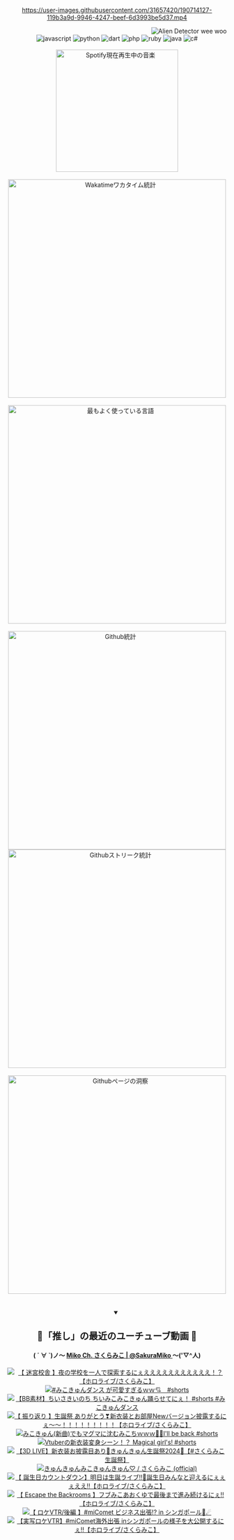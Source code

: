 <!-- START: HERO IMAGE GIF ////////// ////////// ////////// -->
<!-- <img src="@/../assets/img/gaming/ghost-of-tsushima.gif" width="100%"  alt="nellyXinwei's Hero Gif Image"/> -->
<!-- END: HERO IMAGE GIF ////////// ////////// ////////// -->

<div align="center" >  
  
<!-- START:ワンピース 第1015話「ルフィはRED ROCを使う」 -->
<https://user-images.githubusercontent.com/31657420/190714127-119b3a9d-9946-4247-beef-6d3993be5d37.mp4>
<!-- END:ワンピース 第1015話「ルフィはRED ROCを使う」 -->

<!-- START:VISITOR COUNTER -->
<div width="100%" align="right">
<img src="https://komarev.com/ghpvc/?username=nellyXinwei&label=🛸&color=grey&style=for-the-badge&labelcolor=ffffff" alt="Alien Detector wee woo"/>
</div>
<!-- END:VISITOR COUNTER -->

<!-- START: PROGRAMMING LANGUAGES -->
<!-- 色彩 Color Scheme:
#961E3A, #8A0D42, #5A0640, #4F265E, #2B355A, #3E759B, #CC4246,
#BB2649, #AD1052, #700750, #633075, #364270, #4E92C2, #FF5357
Sauce: https://www.webcreatorbox.com/inspiration/pantone-2023
-->

<img src="https://img.shields.io/badge/javascript%20-%23BB2649.svg?&style=for-the-badge&logo=javascript&logoColor=white&labelColor=961E3A" alt="javascript"/>
<img src="https://img.shields.io/badge/python%20-%23AD1052.svg?&style=for-the-badge&logo=python&logoColor=white&labelColor=8A0D42" alt="python" />
<img src="https://img.shields.io/badge/dart%20-%23700750.svg?&style=for-the-badge&logo=dart&logoColor=white&labelColor=5A0640" alt="dart"/>
<img src="https://img.shields.io/badge/php%20-%23633075.svg?&style=for-the-badge&logo=php&logoColor=white&labelColor=4F265E" alt="php"/>
<img src="https://img.shields.io/badge/ruby%20-%23364270.svg?&style=for-the-badge&logo=ruby&logoColor=white&labelColor=2B355A" alt="ruby"/>
<img src="https://img.shields.io/badge/java%20-%234E92C2.svg?&style=for-the-badge&logo=openjdk&logoColor=white&labelColor=3E759B" alt="java"/>
<img src="https://img.shields.io/badge/c%23-%23FF5357.svg?style=for-the-badge&logo=c-sharp&logoColor=white&labelColor=CC4246" alt="c#"/>  
<!-- END: PROGRAMMING LANGUAGES -->

<br>
<br>

<!-- START: MUSIC STATUS -->
  <!-- <a href="https://newojima-gsrs-20220114.vercel.app/api/now-playing?open">
    <img src="https://newojima-gsrs-20220114.vercel.app/api/now-playing" alt="Spotify現在再生中の音楽">
  </a> -->
  <img src="https://newojima-grss-20230114.vercel.app/api/spotify?border_color=transparent" alt="Spotify現在再生中の音楽" width="280px">
<!-- END: MUSIC STATUS -->

<br>
<br>

<!-- START: GITHUB STATUS -->
<!-- 色彩 Color Scheme:  #BB2649, #AD1052, #700750, #633075 -->
<img align="center" src="https://newojima-grs-20230109.vercel.app/api/wakatime?username=njtalba5127&layout=compact&langs_count=10&locale=ja&hide_title=false&title_color=fff&hide_border=true&text_color=fff&bg_color=BB2649,BB2649,633075,633075&hide=other,css,html,bash,xml,git%20config,makefile,properties,yaml,markdown,text,json,jsx" alt="Wakatimeワカタイム統計" width="500px"/>

<br>
<br>

<!-- 色彩 Color Scheme:  #633075, #364270, #4E92C2 -->
  <img align="center" src="https://newojima-grs-20230109.vercel.app/api/top-langs?username=njtalba5127&layout=compact&text_color=fff&icon_color=fff&hide_border=true&&locale=ja&hide_title=false&title_color=fff&include_all_commits=true&card_width=445&langs_count=11&hide=c%23,powershell,shaderlab,hlsl,makefile,jupyter%20notebook,python,html,css,shell,batchfile,less,liquid,hack,scss&bg_color=4F265E,633075,4E92C2" alt="最もよく使っている言語" width="500px"/>

<br>
<br>

<!-- 色彩 Color Scheme:  #4E92C2, #FF5357 -->
  <img align="center" src="https://newojima-grs-20230109.vercel.app/api?username=njtalba5127&rank_icon=github&show_icons=true&&locale=ja&title_color=fff&text_color=fff&icon_color=fff&hide_border=true&hide_title=false&count_private=true&include_all_commits=true&card_width=495&disable_animations=true&bg_color=4E92C2,4E92C2,FF5357" alt="Github統計" width="500px"/>

<br>

<img align="center" src="https://streak-stats.demolab.com?user=njtalba5127&theme=dark&hide_border=true&locale=ja&ring=BB2649&stroke=222222&background=151515&sideLabels=BB2649&currStreakLabel=ffffff&border=BB2649&fire=FF5357&currStreakNum=ffffff&sideNums=FF5357&dates=ffffff" alt="Githubストリーク統計" width="500px"/>

<br>
<br>

  <img align="center" width="500px" src="@/../assets/img/page-insights.svg" alt="Githubページの洞察"/>
  
</div>
<!-- END: GITHUB STATUS -->

<br>
<br>

<div align="center">
<details open>
  <summary>

  </summary>

  <h2 align="center">🌸「推し」の最近のユーチューブ動画 🌸</h2>
  <h4>
  ( ´ ∀ `)ノ～ 
  <a href="https://www.youtube.com/@SakuraMiko">Miko Ch. さくらみこ | @SakuraMiko
  </a>
   ～('▽^人)
  </h4>

  <!-- BEGIN YOUTUBE-CARDS -->
<a href="https://www.youtube.com/watch?v=62c-foYGriU"><img src="https://ytcards.demolab.com/?id=62c-foYGriU&title=%E3%80%90+%E8%BF%B7%E5%AE%AE%E6%A0%A1%E8%88%8E+%E3%80%91%E5%A4%9C%E3%81%AE%E5%AD%A6%E6%A0%A1%E3%82%92%E4%B8%80%E4%BA%BA%E3%81%A7%E6%8E%A2%E7%B4%A2%E3%81%99%E3%82%8B%E3%81%AB%E3%81%87%E3%81%88%E3%81%88%E3%81%88%E3%81%88%E3%81%88%E3%81%88%E3%81%88%E3%81%88%E3%81%88%E3%81%88%E3%81%88%EF%BC%81%EF%BC%9F%E3%80%90%E3%83%9B%E3%83%AD%E3%83%A9%E3%82%A4%E3%83%96%2F%E3%81%95%E3%81%8F%E3%82%89%E3%81%BF%E3%81%93%E3%80%91&lang=ja&timestamp=1709883021&background_color=%230d1117&title_color=%23ffffff&stats_color=%23dedede&max_title_lines=1&width=187&border_radius=5&duration=0" alt="【 迷宮校舎 】夜の学校を一人で探索するにぇえええええええええええ！？【ホロライブ/さくらみこ】" title="【 迷宮校舎 】夜の学校を一人で探索するにぇえええええええええええ！？【ホロライブ/さくらみこ】"></a>
<a href="https://www.youtube.com/watch?v=NqowWuAAXR4"><img src="https://ytcards.demolab.com/?id=NqowWuAAXR4&title=%23%E3%81%BF%E3%81%93%E3%81%8D%E3%82%85%E3%82%93%E3%83%80%E3%83%B3%E3%82%B9+%E3%81%8C%E5%8F%AF%E6%84%9B%E3%81%99%E3%81%8E%E3%82%8B%EF%BD%97%EF%BD%97%F0%9F%92%98%E3%80%80%23shorts&lang=ja&timestamp=1709892720&background_color=%230d1117&title_color=%23ffffff&stats_color=%23dedede&max_title_lines=1&width=187&border_radius=5&duration=27" alt="#みこきゅんダンス が可愛すぎるｗｗ💘　#shorts" title="#みこきゅんダンス が可愛すぎるｗｗ💘　#shorts"></a>
<a href="https://www.youtube.com/watch?v=tmhp9IMDMks"><img src="https://ytcards.demolab.com/?id=tmhp9IMDMks&title=%E3%80%90BB%E7%B4%A0%E6%9D%90%E3%80%91%E3%81%A1%E3%81%84%E3%81%95%E3%81%8D%E3%81%84%E3%81%AE%E3%81%A1+%E3%81%A1%E3%81%84%E3%81%BF%E3%81%93%E3%81%BF%E3%81%93%E3%81%8D%E3%82%85%E3%82%93%E8%B8%8A%E3%82%89%E3%81%9B%E3%81%A6%E3%81%AB%E3%81%87%EF%BC%81+%23shorts+%23%E3%81%BF%E3%81%93%E3%81%8D%E3%82%85%E3%82%93%E3%83%80%E3%83%B3%E3%82%B9&lang=ja&timestamp=1709781220&background_color=%230d1117&title_color=%23ffffff&stats_color=%23dedede&max_title_lines=1&width=187&border_radius=5&duration=12" alt="【BB素材】ちいさきいのち ちいみこみこきゅん踊らせてにぇ！ #shorts #みこきゅんダンス" title="【BB素材】ちいさきいのち ちいみこみこきゅん踊らせてにぇ！ #shorts #みこきゅんダンス"></a>
<a href="https://www.youtube.com/watch?v=-WACbLhNCJc"><img src="https://ytcards.demolab.com/?id=-WACbLhNCJc&title=%E3%80%90+%E6%8C%AF%E3%82%8A%E8%BF%94%E3%82%8A+%E3%80%91%E7%94%9F%E8%AA%95%E7%A5%AD+%E3%81%82%E3%82%8A%E3%81%8C%E3%81%A8%E3%81%86%E2%9D%A3%E6%96%B0%E8%A1%A3%E8%A3%85%E3%81%A8%E3%81%8A%E9%83%A8%E5%B1%8BNew%E3%83%90%E3%83%BC%E3%82%B8%E3%83%A7%E3%83%B3%E6%8A%AB%E9%9C%B2%E3%81%99%E3%82%8B%E3%81%AB%E3%81%87%EF%BD%9E%EF%BD%9E%EF%BC%81%EF%BC%81%EF%BC%81%EF%BC%81%EF%BC%81%EF%BC%81%EF%BC%81%EF%BC%81%EF%BC%81%E3%80%90%E3%83%9B%E3%83%AD%E3%83%A9%E3%82%A4%E3%83%96%2F%E3%81%95%E3%81%8F%E3%82%89%E3%81%BF%E3%81%93%E3%80%91&lang=ja&timestamp=1709742347&background_color=%230d1117&title_color=%23ffffff&stats_color=%23dedede&max_title_lines=1&width=187&border_radius=5&duration=11389" alt="【 振り返り 】生誕祭 ありがとう❣新衣装とお部屋Newバージョン披露するにぇ～～！！！！！！！！！【ホロライブ/さくらみこ】" title="【 振り返り 】生誕祭 ありがとう❣新衣装とお部屋Newバージョン披露するにぇ～～！！！！！！！！！【ホロライブ/さくらみこ】"></a>
<a href="https://www.youtube.com/watch?v=tpU3B9P1ckk"><img src="https://ytcards.demolab.com/?id=tpU3B9P1ckk&title=%E3%81%BF%E3%81%93%E3%81%8D%E3%82%85%E3%82%93%28%E6%96%B0%E6%9B%B2%29%E3%81%A7%E3%82%82%E3%83%9E%E3%82%B0%E3%83%9E%E3%81%AB%E6%B2%88%E3%82%80%E3%81%BF%E3%81%93%E3%81%A1%EF%BD%97%EF%BD%97%EF%BD%97%F0%9F%91%8D%F0%9F%8F%BBI%27ll+be+back+%23shorts&lang=ja&timestamp=1709724635&background_color=%230d1117&title_color=%23ffffff&stats_color=%23dedede&max_title_lines=1&width=187&border_radius=5&duration=15" alt="みこきゅん(新曲)でもマグマに沈むみこちｗｗｗ👍🏻I'll be back #shorts" title="みこきゅん(新曲)でもマグマに沈むみこちｗｗｗ👍🏻I'll be back #shorts"></a>
<a href="https://www.youtube.com/watch?v=8aYBsiNf100"><img src="https://ytcards.demolab.com/?id=8aYBsiNf100&title=Vtuber%E3%81%AE%E6%96%B0%E8%A1%A3%E8%A3%85%E5%A4%89%E8%BA%AB%E3%82%B7%E3%83%BC%E3%83%B3%EF%BC%81%EF%BC%9F+Magical+girl%27s%21+%23shorts&lang=ja&timestamp=1709694005&background_color=%230d1117&title_color=%23ffffff&stats_color=%23dedede&max_title_lines=1&width=187&border_radius=5&duration=29" alt="Vtuberの新衣装変身シーン！？ Magical girl's! #shorts" title="Vtuberの新衣装変身シーン！？ Magical girl's! #shorts"></a>
<a href="https://www.youtube.com/watch?v=5QbfFvgT8OY"><img src="https://ytcards.demolab.com/?id=5QbfFvgT8OY&title=%E3%80%903D+LIVE%E3%80%91%E6%96%B0%E8%A1%A3%E8%A3%85%E3%81%8A%E6%8A%AB%E9%9C%B2%E7%9B%AE%E3%81%82%E3%82%8A%F0%9F%8E%89%E3%81%8D%E3%82%85%E3%82%93%E3%81%8D%E3%82%85%E3%82%93%E7%94%9F%E8%AA%95%E7%A5%AD2024%F0%9F%92%96%E3%80%90%23%E3%81%95%E3%81%8F%E3%82%89%E3%81%BF%E3%81%93%E7%94%9F%E8%AA%95%E7%A5%AD%E3%80%91&lang=ja&timestamp=1709644107&background_color=%230d1117&title_color=%23ffffff&stats_color=%23dedede&max_title_lines=1&width=187&border_radius=5&duration=3777" alt="【3D LIVE】新衣装お披露目あり🎉きゅんきゅん生誕祭2024💖【#さくらみこ生誕祭】" title="【3D LIVE】新衣装お披露目あり🎉きゅんきゅん生誕祭2024💖【#さくらみこ生誕祭】"></a>
<a href="https://www.youtube.com/watch?v=WIZSYTAeoF4"><img src="https://ytcards.demolab.com/?id=WIZSYTAeoF4&title=%E3%81%8D%E3%82%85%E3%82%93%E3%81%8D%E3%82%85%E3%82%93%E3%81%BF%E3%81%93%E3%81%8D%E3%82%85%E3%82%93%E3%81%8D%E3%82%85%E3%82%93%E2%99%A1+%2F+%E3%81%95%E3%81%8F%E3%82%89%E3%81%BF%E3%81%93+%28official%29&lang=ja&timestamp=1709643609&background_color=%230d1117&title_color=%23ffffff&stats_color=%23dedede&max_title_lines=1&width=187&border_radius=5&duration=224" alt="きゅんきゅんみこきゅんきゅん♡ / さくらみこ (official)" title="きゅんきゅんみこきゅんきゅん♡ / さくらみこ (official)"></a>
<a href="https://www.youtube.com/watch?v=MO0gz82jGIE"><img src="https://ytcards.demolab.com/?id=MO0gz82jGIE&title=%E3%80%90+%E8%AA%95%E7%94%9F%E6%97%A5%E3%82%AB%E3%82%A6%E3%83%B3%E3%83%88%E3%83%80%E3%82%A6%E3%83%B3%E3%80%91%E6%98%8E%E6%97%A5%E3%81%AF%E7%94%9F%E8%AA%95%E3%83%A9%E3%82%A4%E3%83%96%E2%80%BC%F0%9F%8E%89%E8%AA%95%E7%94%9F%E6%97%A5%E3%81%BF%E3%82%93%E3%81%AA%E3%81%A8%E8%BF%8E%E3%81%88%E3%82%8B%E3%81%AB%E3%81%87%E3%81%87%E3%81%87%E3%81%88%E3%81%88%E2%80%BC%E3%80%90%E3%83%9B%E3%83%AD%E3%83%A9%E3%82%A4%E3%83%96%2F%E3%81%95%E3%81%8F%E3%82%89%E3%81%BF%E3%81%93%E3%80%91&lang=ja&timestamp=1709571666&background_color=%230d1117&title_color=%23ffffff&stats_color=%23dedede&max_title_lines=1&width=187&border_radius=5&duration=10213" alt="【 誕生日カウントダウン】明日は生誕ライブ‼🎉誕生日みんなと迎えるにぇぇぇええ‼【ホロライブ/さくらみこ】" title="【 誕生日カウントダウン】明日は生誕ライブ‼🎉誕生日みんなと迎えるにぇぇぇええ‼【ホロライブ/さくらみこ】"></a>
<a href="https://www.youtube.com/watch?v=a9VdyDl0EVY"><img src="https://ytcards.demolab.com/?id=a9VdyDl0EVY&title=%E3%80%90+Escape+the+Backrooms+%E3%80%91%E3%83%95%E3%83%96%E3%81%BF%E3%81%93%E3%81%82%E3%81%8A%E3%81%8F%E3%82%86%E3%81%A7%E6%9C%80%E5%BE%8C%E3%81%BE%E3%81%A7%E9%80%B2%E3%81%BF%E7%B6%9A%E3%81%91%E3%82%8B%E3%81%AB%E3%81%87%E2%80%BC%E3%80%90%E3%83%9B%E3%83%AD%E3%83%A9%E3%82%A4%E3%83%96%2F%E3%81%95%E3%81%8F%E3%82%89%E3%81%BF%E3%81%93%E3%80%91&lang=ja&timestamp=1709482839&background_color=%230d1117&title_color=%23ffffff&stats_color=%23dedede&max_title_lines=1&width=187&border_radius=5&duration=11479" alt="【 Escape the Backrooms 】フブみこあおくゆで最後まで進み続けるにぇ‼【ホロライブ/さくらみこ】" title="【 Escape the Backrooms 】フブみこあおくゆで最後まで進み続けるにぇ‼【ホロライブ/さくらみこ】"></a>
<a href="https://www.youtube.com/watch?v=qKP88dLKFdE"><img src="https://ytcards.demolab.com/?id=qKP88dLKFdE&title=%E3%80%90+%E3%83%AD%E3%82%B1VTR%2F%E5%BE%8C%E7%B7%A8+%E3%80%91%23miComet+%E3%83%93%E3%82%B8%E3%83%8D%E3%82%B9%E5%87%BA%E5%BC%B5%21%3F+in+%E3%82%B7%E3%83%B3%E3%82%AC%E3%83%9D%E3%83%BC%E3%83%AB%F0%9F%8C%B8%E2%98%84&lang=ja&timestamp=1709463607&background_color=%230d1117&title_color=%23ffffff&stats_color=%23dedede&max_title_lines=1&width=187&border_radius=5&duration=1186" alt="【 ロケVTR/後編 】#miComet ビジネス出張!? in シンガポール🌸☄" title="【 ロケVTR/後編 】#miComet ビジネス出張!? in シンガポール🌸☄"></a>
<a href="https://www.youtube.com/watch?v=PTQBbKU4kmU"><img src="https://ytcards.demolab.com/?id=PTQBbKU4kmU&title=%E3%80%90%E5%AE%9F%E5%86%99%E3%83%AD%E3%82%B1VTR%E3%80%91%23miComet%E6%B5%B7%E5%A4%96%E5%87%BA%E5%BC%B5+in%E3%82%B7%E3%83%B3%E3%82%AC%E3%83%9D%E3%83%BC%E3%83%AB%E3%81%AE%E6%A7%98%E5%AD%90%E3%82%92%E5%A4%A7%E5%85%AC%E9%96%8B%E3%81%99%E3%82%8B%E3%81%AB%E3%81%87%E2%80%BC%EF%B8%8F%E3%80%90%E3%83%9B%E3%83%AD%E3%83%A9%E3%82%A4%E3%83%96%2F%E3%81%95%E3%81%8F%E3%82%89%E3%81%BF%E3%81%93%E3%80%91&lang=ja&timestamp=1709384699&background_color=%230d1117&title_color=%23ffffff&stats_color=%23dedede&max_title_lines=1&width=187&border_radius=5&duration=3463" alt="【実写ロケVTR】#miComet海外出張 inシンガポールの様子を大公開するにぇ‼️【ホロライブ/さくらみこ】" title="【実写ロケVTR】#miComet海外出張 inシンガポールの様子を大公開するにぇ‼️【ホロライブ/さくらみこ】"></a>
<!-- END YOUTUBE-CARDS -->

</div>
  
</details>

